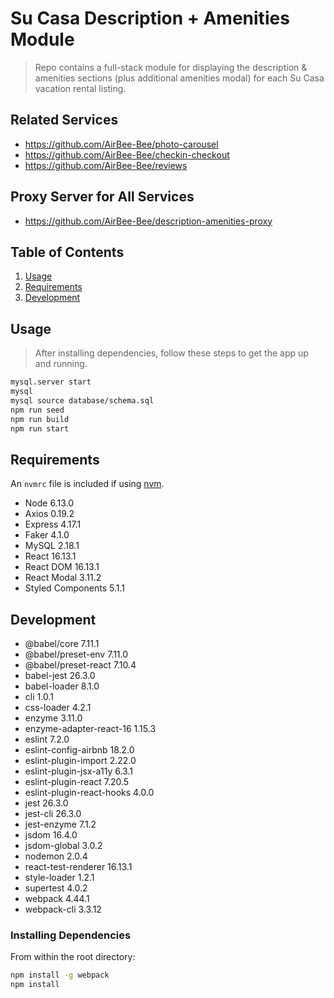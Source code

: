 # Su Casa Description + Amenities Module

> Repo contains a full-stack module for displaying the description & amenities sections (plus additional amenities modal) for each Su Casa vacation rental listing.

## Related Services

  - https://github.com/AirBee-Bee/photo-carousel
  - https://github.com/AirBee-Bee/checkin-checkout
  - https://github.com/AirBee-Bee/reviews

## Proxy Server for All Services

  - https://github.com/AirBee-Bee/description-amenities-proxy

## Table of Contents

1. [Usage](#Usage)
1. [Requirements](#requirements)
1. [Development](#development)

## Usage

> After installing dependencies, follow these steps to get the app up and running.

```sh
mysql.server start
mysql
mysql source database/schema.sql
npm run seed
npm run build
npm run start
```

## Requirements

An `nvmrc` file is included if using [nvm](https://github.com/creationix/nvm).

- Node 6.13.0
- Axios 0.19.2
- Express 4.17.1
- Faker 4.1.0
- MySQL 2.18.1
- React 16.13.1
- React DOM 16.13.1
- React Modal 3.11.2
- Styled Components 5.1.1

## Development

- @babel/core 7.11.1
- @babel/preset-env 7.11.0
- @babel/preset-react 7.10.4
- babel-jest 26.3.0
- babel-loader 8.1.0
- cli 1.0.1
- css-loader 4.2.1
- enzyme 3.11.0
- enzyme-adapter-react-16 1.15.3
- eslint 7.2.0
- eslint-config-airbnb 18.2.0
- eslint-plugin-import 2.22.0
- eslint-plugin-jsx-a11y 6.3.1
- eslint-plugin-react 7.20.5
- eslint-plugin-react-hooks 4.0.0
- jest 26.3.0
- jest-cli 26.3.0
- jest-enzyme 7.1.2
- jsdom 16.4.0
- jsdom-global 3.0.2
- nodemon 2.0.4
- react-test-renderer 16.13.1
- style-loader 1.2.1
- supertest 4.0.2
- webpack 4.44.1
- webpack-cli 3.3.12

### Installing Dependencies

From within the root directory:

```sh
npm install -g webpack
npm install
```

